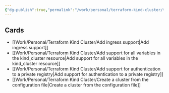 ```yaml
---
{"dg-publish":true,"permalink":"/work/personal/terraform-kind-cluster/terraform-kind-cluster/","dgPassFrontmatter":true}
---
```


## Cards

- [[Work/Personal/Terraform Kind Cluster/Add ingress support\|Add ingress support]]
- [[Work/Personal/Terraform Kind Cluster/Add support for all variables in the kind_cluster resource\|Add support for all variables in the kind_cluster resource]]
- [[Work/Personal/Terraform Kind Cluster/Add support for authentication to a private registry\|Add support for authentication to a private registry]]
- [[Work/Personal/Terraform Kind Cluster/Create a cluster from the configuration file\|Create a cluster from the configuration file]]

